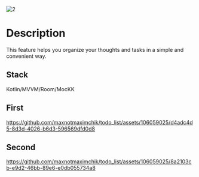 ![2](https://github.com/maxnotmaximchik/todo_list/assets/106059025/3f635581-4eaa-4da2-8e06-0a965683c49d)
# Description
This feature helps you organize your thoughts and tasks in a simple and convenient way.

## Stack
Kotlin/MVVM/Room/MocKK

## First
https://github.com/maxnotmaximchik/todo_list/assets/106059025/d4adc4d5-8d3d-4026-b6d3-596569dfd0d8


## Second
https://github.com/maxnotmaximchik/todo_list/assets/106059025/8a2103cb-e9d2-46bb-89e6-e0db055734a8


